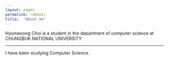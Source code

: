 ```yaml
---
layout: pages
permalink: /about/
title:  "About me"
---
```



Hyunwoong Choi is a student in the department of computer science at CHUNGBUK NATIONAL UNIVERSITY.

---

I have been studying Computer Science.
